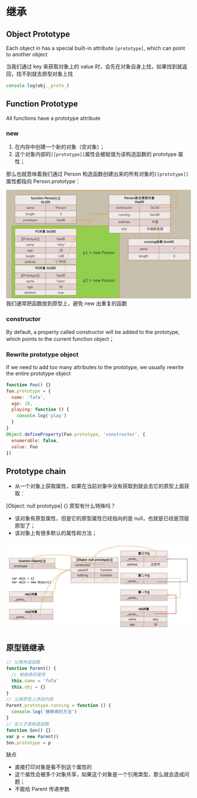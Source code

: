 # 继承

## Object Prototype

Each object in has a special built-in attribute `[prototype]`, which can point to another object

当我们通过 key 来获取对象上的 value 时，会先在对象自身上找，如果找到就返回，找不到就去原型对象上找

```javascript
console.log(obj._proto_)
```

## Function Prototype

All functions have a prototype attribute

### new

1. 在内存中创建一个新的对象（空对象）；
2. 这个对象内部的`[[prototype]]`属性会被赋值为该构造函数的 prototype 属性；

那么也就意味着我们通过 Person 构造函数创建出来的所有对象的`[[prototype]]`属性都指向 Person.prototype：

![原型图](/img/web/javascript/js-advanced/继承/原型图.jpg)
我们通常把函数放到原型上，避免 new 出重复的函数

### constructor

By default, a property called constructor will be added to the prototype, which points to the current function object；

### Rewrite prototype object

If we need to add too many attributes to the prototype, we usually rewrite the entire prototype object

```javascript
function Foo() {}
foo.prototype = {
  name: 'fafa',
  age: 18,
  playing: function () {
    console.log('play')
  }
}
Object.defineProperty(Foo.prototype, 'constructor', {
  enumerable: false,
  value: Foo
})
```

## Prototype chain

- 从一个对象上获取属性，如果在当前对象中没有获取到就会去它的原型上面获取：

[Object: null prototype] {} 原型有什么特殊吗？

- 该对象有原型属性，但是它的原型属性已经指向的是 null，也就是已经是顶层原型了；
- 该对象上有很多默认的属性和方法；

![原型链内存](/img/web/javascript/js-advanced/继承/原型链内存.jpg)

## 原型链继承

```javascript
// 父类构造函数
function Parent() {
  // 被继承的属性
  this.name = 'fafa'
  this.obj = {}
}
// 父类原型上添加内容
Parent.prototype.running = function () {
  console.log('被继承的方法')
}
// 定义子类构造函数
function Son() {}
var p = new Parent()
Son.prototype = p
```

缺点

- 直接打印对象是看不到这个属性的
- 这个属性会被多个对象共享，如果这个对象是一个引用类型，那么就会造成问题；
- 不能给 Parent 传递参数
